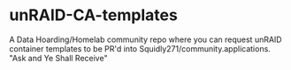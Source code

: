 # unRAID-CA-templates
A Data Hoarding/Homelab community repo where you can request unRAID container templates to be PR'd into Squidly271/community.applications. "Ask and Ye Shall Receive" 
